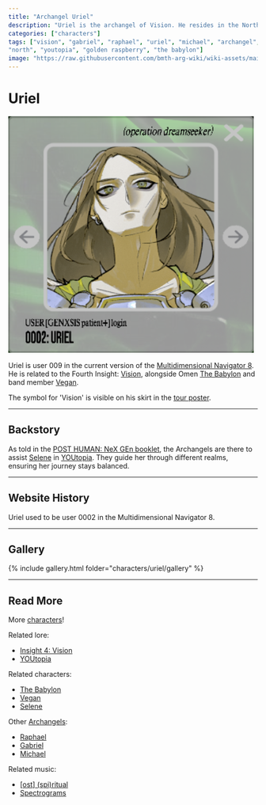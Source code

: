 ```yaml
---
title: "Archangel Uriel"
description: "Uriel is the archangel of Vision. He resides in the North of YOUtopia, according to Selene's map."
categories: ["characters"]
tags: ["vision", "gabriel", "raphael", "uriel", "michael", "archangel", "selene's map", 
"north", "youtopia", "golden raspberry", "the babylon"]
image: "https://raw.githubusercontent.com/bmth-arg-wiki/wiki-assets/main/characters/uriel/uriel-300x300.png"
---
```

# Uriel

![Uriel's Avatar](https://raw.githubusercontent.com/bmth-arg-wiki/wiki-assets/main/characters/uriel/2uriel.png)

Uriel is user 009 in the current version of the [Multidimensional Navigator 8](../website/website).
He is related to the Fourth Insight: [Vision](../lore/insight4-vision), alongside Omen [The Babylon](babylon) and band member [Vegan](vegan).

The symbol for 'Vision' is visible on his skirt in the [tour poster](#gallery).

***

## Backstory

As told in the [POST HUMAN: NeX GEn booklet](../lore/booklet), 
the Archangels are there to assist [Selene](selene) in [YOUtopia](../lore/youtopia).
They guide her through different realms, ensuring her journey stays balanced.

***

## Website History

Uriel used to be user 0002 in the Multidimensional Navigator 8.

***

## Gallery

{% include gallery.html folder="characters/uriel/gallery" %}

***

## Read More

More [characters](characters)!

Related lore:

- [Insight 4: Vision](../lore/insight4-vision)
- [YOUtopia](../lore/youtopia)

Related characters:

- [The Babylon](babylon)
- [Vegan](vegan)
- [Selene](selene)

Other [Archangels](characters#The-Archangels):

- [Raphael](raphael)
- [Gabriel](gabriel)
- [Michael](michael)

Related music:

- [[ost] (spi)ritual](../music/song-spiritual)
- [Spectrograms](../music/spectrograms)